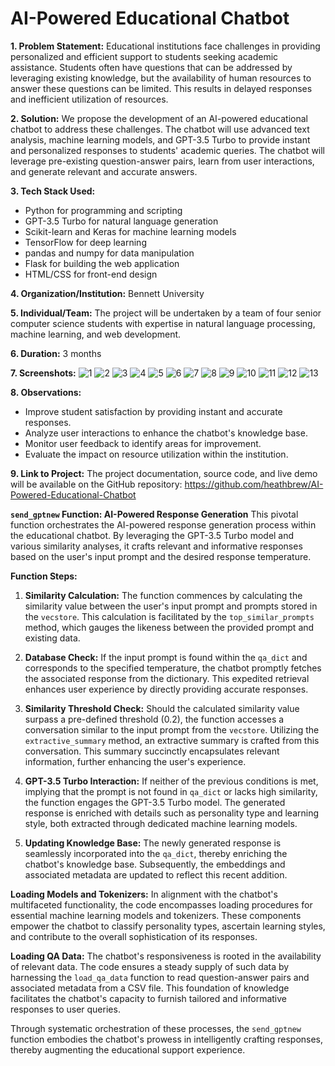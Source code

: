 # AI-Powered Educational Chatbot

**1. Problem Statement:**
Educational institutions face challenges in providing personalized and efficient support to students seeking academic assistance. Students often have questions that can be addressed by leveraging existing knowledge, but the availability of human resources to answer these questions can be limited. This results in delayed responses and inefficient utilization of resources.

**2. Solution:**
We propose the development of an AI-powered educational chatbot to address these challenges. The chatbot will use advanced text analysis, machine learning models, and GPT-3.5 Turbo to provide instant and personalized responses to students' academic queries. The chatbot will leverage pre-existing question-answer pairs, learn from user interactions, and generate relevant and accurate answers.

**3. Tech Stack Used:**
- Python for programming and scripting
- GPT-3.5 Turbo for natural language generation
- Scikit-learn and Keras for machine learning models
- TensorFlow for deep learning
- pandas and numpy for data manipulation
- Flask for building the web application
- HTML/CSS for front-end design

**4. Organization/Institution:** Bennett University

**5. Individual/Team:**
The project will be undertaken by a team of four senior computer science students with expertise in natural language processing, machine learning, and web development.

**6. Duration:** 3 months

**7. Screenshots:**
![1](https://github.com/heathbrew/AI-Powered-Educational-Chatbot/assets/55629425/a40dc803-4083-40f5-a112-549b612e2e4e)
![2](https://github.com/heathbrew/AI-Powered-Educational-Chatbot/assets/55629425/364da545-b50f-453b-b34e-5c6c104db17e)
![3](https://github.com/heathbrew/AI-Powered-Educational-Chatbot/assets/55629425/549d1a08-31c1-43cd-ab1d-3d6a795ab1d4)
![4](https://github.com/heathbrew/AI-Powered-Educational-Chatbot/assets/55629425/09f366e6-3c89-4fac-83de-8d58ed67532c)
![5](https://github.com/heathbrew/AI-Powered-Educational-Chatbot/assets/55629425/f7b024cf-9e37-4c11-85b7-e77db9d576e9)
![6](https://github.com/heathbrew/AI-Powered-Educational-Chatbot/assets/55629425/75ac6dbc-2a25-4d9d-a5e8-b4355c184fa5)
![7](https://github.com/heathbrew/AI-Powered-Educational-Chatbot/assets/55629425/27ece6b7-db7a-4e43-b1fb-431c8c736d49)
![8](https://github.com/heathbrew/AI-Powered-Educational-Chatbot/assets/55629425/bf18dc52-c5d2-45dd-8313-5eb87786f5da)
![9](https://github.com/heathbrew/AI-Powered-Educational-Chatbot/assets/55629425/9a313d5d-6d2c-4455-b3d1-ad3ef8d02aca)
![10](https://github.com/heathbrew/AI-Powered-Educational-Chatbot/assets/55629425/4241f6f3-c450-4f5e-bf19-184e2327f9b2)
![11](https://github.com/heathbrew/AI-Powered-Educational-Chatbot/assets/55629425/c14834da-399a-4986-a02f-288ab741fbfb)
![12](https://github.com/heathbrew/AI-Powered-Educational-Chatbot/assets/55629425/d9f8e39c-176f-4ef0-9703-dbf04a19dbc4)
![13](https://github.com/heathbrew/AI-Powered-Educational-Chatbot/assets/55629425/04845fa4-ff39-414d-9eec-91969949abe4)



**8. Observations:**
- Improve student satisfaction by providing instant and accurate responses.
- Analyze user interactions to enhance the chatbot's knowledge base.
- Monitor user feedback to identify areas for improvement.
- Evaluate the impact on resource utilization within the institution.

**9. Link to Project:**
The project documentation, source code, and live demo will be available on the GitHub repository: https://github.com/heathbrew/AI-Powered-Educational-Chatbot

**`send_gptnew` Function: AI-Powered Response Generation**
This pivotal function orchestrates the AI-powered response generation process within the educational chatbot. By leveraging the GPT-3.5 Turbo model and various similarity analyses, it crafts relevant and informative responses based on the user's input prompt and the desired response temperature.

**Function Steps:**
1. **Similarity Calculation:** The function commences by calculating the similarity value between the user's input prompt and prompts stored in the `vecstore`. This calculation is facilitated by the `top_similar_prompts` method, which gauges the likeness between the provided prompt and existing data.

2. **Database Check:** If the input prompt is found within the `qa_dict` and corresponds to the specified temperature, the chatbot promptly fetches the associated response from the dictionary. This expedited retrieval enhances user experience by directly providing accurate responses.

3. **Similarity Threshold Check:** Should the calculated similarity value surpass a pre-defined threshold (0.2), the function accesses a conversation similar to the input prompt from the `vecstore`. Utilizing the `extractive_summary` method, an extractive summary is crafted from this conversation. This summary succinctly encapsulates relevant information, further enhancing the user's experience.

4. **GPT-3.5 Turbo Interaction:** If neither of the previous conditions is met, implying that the prompt is not found in `qa_dict` or lacks high similarity, the function engages the GPT-3.5 Turbo model. The generated response is enriched with details such as personality type and learning style, both extracted through dedicated machine learning models.

5. **Updating Knowledge Base:** The newly generated response is seamlessly incorporated into the `qa_dict`, thereby enriching the chatbot's knowledge base. Subsequently, the embeddings and associated metadata are updated to reflect this recent addition.

**Loading Models and Tokenizers:**
In alignment with the chatbot's multifaceted functionality, the code encompasses loading procedures for essential machine learning models and tokenizers. These components empower the chatbot to classify personality types, ascertain learning styles, and contribute to the overall sophistication of its responses.

**Loading QA Data:**
The chatbot's responsiveness is rooted in the availability of relevant data. The code ensures a steady supply of such data by harnessing the `load_qa_data` function to read question-answer pairs and associated metadata from a CSV file. This foundation of knowledge facilitates the chatbot's capacity to furnish tailored and informative responses to user queries.

Through systematic orchestration of these processes, the `send_gptnew` function embodies the chatbot's prowess in intelligently crafting responses, thereby augmenting the educational support experience.

